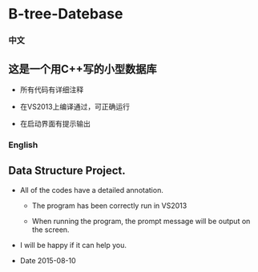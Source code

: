 # B-tree-Datebase

### 中文
这是一个用C++写的小型数据库
----------------------
* 所有代码有详细注释

* 在VS2013上编译通过，可正确运行

* 在启动界面有提示输出

### English

Data Structure Project. 
----------------------
* All of the codes have a detailed annotation.

    * The program has been correctly run in VS2013

    * When running the program, the prompt message will be output on the screen.

* I will be happy if it can help you.

*  Date 2015-08-10
